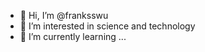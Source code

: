 - 👋 Hi, I’m @franksswu
- 👀 I’m interested in science and technology
- 🌱 I’m currently learning ...

<!---
franksswu/franksswu is a ✨ special ✨ repository because its `README.md` (this file) appears on your GitHub profile.
You can click the Preview link to take a look at your changes.
--->
